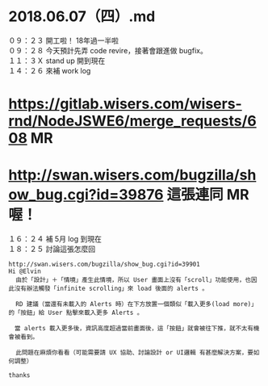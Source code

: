 # 2018.06.07（四）.md

０９：２３ 開工啦！ 18年過一半啦  
０９：２８ 今天預計先弄 code revire，接著會跟進做 bugfix。  
１１：３Ｘ stand up 開到現在  
１４：２６ 來補 work log  

# https://gitlab.wisers.com/wisers-rnd/NodeJSWE6/merge_requests/608 MR
# http://swan.wisers.com/bugzilla/show_bug.cgi?id=39876 這張連同 MR 喔！

１６：２４ 補 5月 log 到現在  
１８：２５ 討論這張怎麼回  
```
http://swan.wisers.com/bugzilla/show_bug.cgi?id=39901
Hi @Elvin
  由於「設計」＋「情境」產生此情境，所以 User 畫面上沒有「scroll」功能使用，也因此沒有辦法觸發「infinite scrolling」來 load 後面的 alerts 。

  RD 建議（當還有未載入的 Alerts 時）在下方放置一個類似「載入更多(load more)」的「按鈕」給 User 點擊來載入更多 Alerts 。

　當 alerts 載入更多後，資訊高度超過當前畫面後，這「按鈕」就會被往下推，就不太有機會被看到。

  此問題在麻煩你看看（可能需要請 UX 協助、討論設計 or UI邏輯 有甚麼解決方案，要如何調整）

thanks
```
